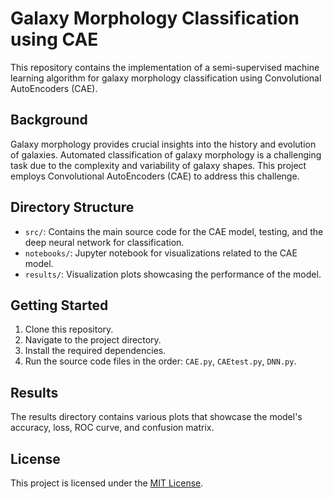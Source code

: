 # Galaxy Morphology Classification using CAE

This repository contains the implementation of a semi-supervised machine learning algorithm for galaxy morphology classification using Convolutional AutoEncoders (CAE).

## Background

Galaxy morphology provides crucial insights into the history and evolution of galaxies. Automated classification of galaxy morphology is a challenging task due to the complexity and variability of galaxy shapes. This project employs Convolutional AutoEncoders (CAE) to address this challenge.

## Directory Structure

- `src/`: Contains the main source code for the CAE model, testing, and the deep neural network for classification.
- `notebooks/`: Jupyter notebook for visualizations related to the CAE model.
- `results/`: Visualization plots showcasing the performance of the model.

## Getting Started

1. Clone this repository.
2. Navigate to the project directory.
3. Install the required dependencies.
4. Run the source code files in the order: `CAE.py`, `CAEtest.py`, `DNN.py`.

## Results

The results directory contains various plots that showcase the model's accuracy, loss, ROC curve, and confusion matrix.

## License

This project is licensed under the [MIT License](LICENSE.md).
